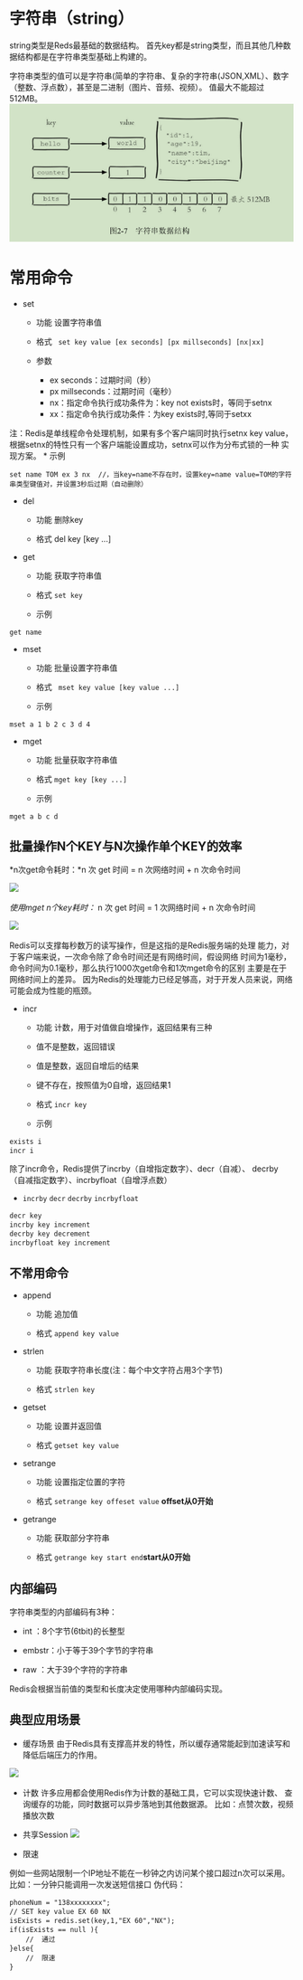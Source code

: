 
# 字符串（string）
string类型是Reds最基础的数据结构。
首先key都是string类型，而且其他几种数据结构都是在字符串类型基础上构建的。

字符串类型的值可以是字符串(简单的字符串、复杂的字符串(JSON,XML）、数字（整数、浮点数），甚至是二进制（图片、音频、视频）。
值最大不能超过512MB。
![](./images/string.png)

# 常用命令

* set
	* 功能
设置字符串值

	* 格式
``` set key value [ex seconds] [px millseconds] [nx|xx]```

	* 参数
         * ex seconds：过期时间（秒）
         * px millseconds：过期时间（毫秒）
         * nx：指定命令执行成功条件为：key not exists时，等同于setnx
         * xx：指定命令执行成功条件：为key exists时,等同于setxx

注：Redis是单线程命令处理机制，如果有多个客户端同时执行setnx key value，
根据setnx的特性只有一个客户端能设置成功，setnx可以作为分布式锁的一种
实现方案。
	* 示例
```
set name TOM ex 3 nx  //，当key=name不存在时，设置key=name value=TOM的字符串类型键值对，并设置3秒后过期（自动删除）
```

* del
	* 功能
删除key

	* 格式
del key [key ...]



* get
	* 功能
获取字符串值

	* 格式
``` set key ```
	
	* 示例
```
get name
``` 

* mset
	* 功能
批量设置字符串值

	* 格式
``` mset key value [key value ...]```

	* 示例
```
mset a 1 b 2 c 3 d 4
```

* mget
	* 功能
批量获取字符串值

	* 格式
```mget key [key ...]```

	* 示例
```
mget a b c d 
```

批量操作N个KEY与N次操作单个KEY的效率
---

*n次get命令耗时：*n 次 get 时间 = n 次网络时间 + n 次命令时间

![](./images/n_get.png)

*使用mget n个key耗时：* n 次 get 时间 = 1 次网络时间 + n 次命令时间

![](./images/mget_n.png)	

Redis可以支撑每秒数万的读写操作，但是这指的是Redis服务端的处理
能力，对于客户端来说，一次命令除了命令时间还是有网络时间，假设网络
时间为1毫秒，命令时间为0.1毫秒，那么执行1000次get命令和1次mget命令的区别
主要是在于网络时间上的差异。
因为Redis的处理能力已经足够高，对于开发人员来说，网络可能会成为性能的瓶颈。

* incr 
	* 功能
计数，用于对值做自增操作，返回结果有三种
     * 值不是整数，返回错误
	 * 值是整数，返回自增后的结果
	 * 键不存在，按照值为0自增，返回结果1

	* 格式
``` incr key   ```

	* 示例
```
exists i
incr i
```
除了incr命令，Redis提供了incrby（自增指定数字）、decr（自减）、
decrby（自减指定数字）、incrbyfloat（自增浮点数）
* ``incrby`` ``decr``  ``decrby`` ``incrbyfloat``	
```
decr key
incrby key increment
decrby key decrement
incrbyfloat key increment
```

## 不常用命令

* append
	* 功能
追加值

	* 格式
``` append key value ```

* strlen
	* 功能
获取字符串长度(注：每个中文字符占用3个字节)

	* 格式
```strlen key ```

* getset
	* 功能
设置并返回值 

	* 格式
```getset key value```

* setrange
	* 功能
设置指定位置的字符

	* 格式
```setrange key offeset value``` **offset从0开始**

* getrange
	* 功能
获取部分字符串

	* 格式
```getrange key start end```**start从0开始**


	

## 内部编码
字符串类型的内部编码有3种：
* int ：8个字节(6tbit)的长整型

* embstr：小于等于39个字节的字符串

* raw ：大于39个字符的字符串

Redis会根据当前值的类型和长度决定使用哪种内部编码实现。

## 典型应用场景

* 缓存场景
由于Redis具有支撑高并发的特性，所以缓存通常能起到加速读写和降低后端压力的作用。

![](./images/cache.png)

* 计数
许多应用都会使用Redis作为计数的基础工具，它可以实现快速计数、
查询缓存的功能，同时数据可以异步落地到其他数据源。
比如：点赞次数，视频播放次数

* 共享Session
![](./images/session.png)

* 限速

例如一些网站限制一个IP地址不能在一秒钟之内访问某个接口超过n次可以采用。
比如：一分钟只能调用一次发送短信接口
伪代码：
```
phoneNum = "138xxxxxxxx";
// SET key value EX 60 NX
isExists = redis.set(key,1,"EX 60","NX");
if(isExists == null ){
	//  通过
}else{
	//  限速
}
```